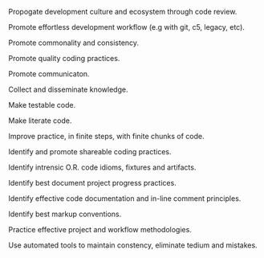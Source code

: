 Propogate development culture and ecosystem through code review.

Promote effortless development workflow (e.g with git, c5, legacy, etc).

Promote commonality and consistency.

Promote quality coding practices.

Promote communicaton.

Collect and disseminate knowledge.

Make testable code.

Make literate code.

Improve practice, in finite steps, with finite chunks of code.

Identify and promote shareable coding practices.

Identify intrensic O.R. code idioms, fixtures and artifacts.

Identify best document project progress practices.

Identify effective code documentation and in-line comment principles.

Identify best markup conventions.

Practice effective project and workflow methodologies.

Use automated tools to maintain constency, eliminate tedium and mistakes.
